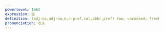 ```yaml
---
powerlevel: 1863
expression: 生
definition: (adj-no,adj-na,n,n-pref,col,abbr,pref) raw; uncooked; fresh; natural; unedited; unprocessed; crude; unprotected (i.e. not wearing a condom); live (i.e. not recorded); inexperienced; unpolished; green; impudence; (P)
pronunciation: なま
---
```

